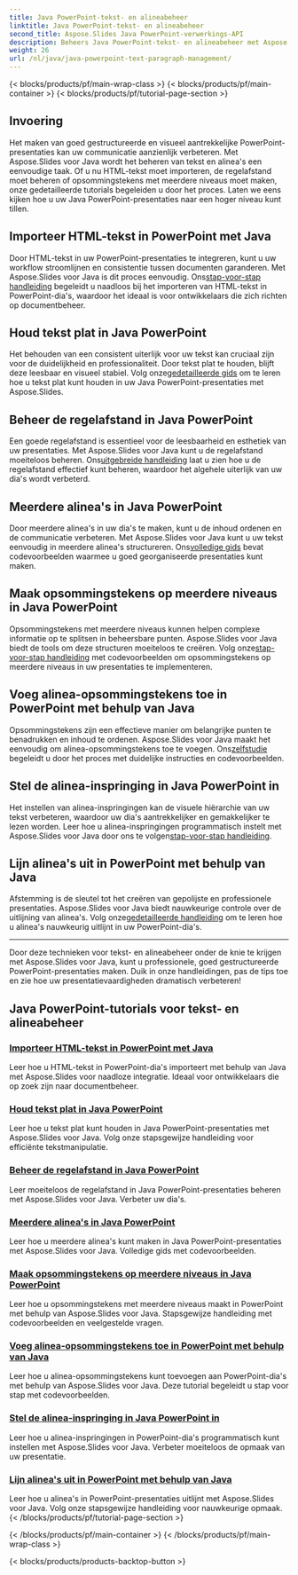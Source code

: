```yaml
---
title: Java PowerPoint-tekst- en alineabeheer
linktitle: Java PowerPoint-tekst- en alineabeheer
second_title: Aspose.Slides Java PowerPoint-verwerkings-API
description: Beheers Java PowerPoint-tekst- en alineabeheer met Aspose.Slides. Leer HTML-tekst importeren, regelafstand beheren, opsommingstekens maken en alinea's uitlijnen.
weight: 26
url: /nl/java/java-powerpoint-text-paragraph-management/
---
```


{< blocks/products/pf/main-wrap-class >}
{< blocks/products/pf/main-container >}
{< blocks/products/pf/tutorial-page-section >}

## Invoering

Het maken van goed gestructureerde en visueel aantrekkelijke PowerPoint-presentaties kan uw communicatie aanzienlijk verbeteren. Met Aspose.Slides voor Java wordt het beheren van tekst en alinea's een eenvoudige taak. Of u nu HTML-tekst moet importeren, de regelafstand moet beheren of opsommingstekens met meerdere niveaus moet maken, onze gedetailleerde tutorials begeleiden u door het proces. Laten we eens kijken hoe u uw Java PowerPoint-presentaties naar een hoger niveau kunt tillen.

## Importeer HTML-tekst in PowerPoint met Java
 Door HTML-tekst in uw PowerPoint-presentaties te integreren, kunt u uw workflow stroomlijnen en consistentie tussen documenten garanderen. Met Aspose.Slides voor Java is dit proces eenvoudig. Ons[stap-voor-stap handleiding](./import-html-text-powerpoint-java/) begeleidt u naadloos bij het importeren van HTML-tekst in PowerPoint-dia's, waardoor het ideaal is voor ontwikkelaars die zich richten op documentbeheer.

## Houd tekst plat in Java PowerPoint
Het behouden van een consistent uiterlijk voor uw tekst kan cruciaal zijn voor de duidelijkheid en professionaliteit. Door tekst plat te houden, blijft deze leesbaar en visueel stabiel. Volg onze[gedetailleerde gids](./keep-text-flat-java-powerpoint/) om te leren hoe u tekst plat kunt houden in uw Java PowerPoint-presentaties met Aspose.Slides.

## Beheer de regelafstand in Java PowerPoint
 Een goede regelafstand is essentieel voor de leesbaarheid en esthetiek van uw presentaties. Met Aspose.Slides voor Java kunt u de regelafstand moeiteloos beheren. Ons[uitgebreide handleiding](./manage-line-spacing-java-powerpoint/) laat u zien hoe u de regelafstand effectief kunt beheren, waardoor het algehele uiterlijk van uw dia's wordt verbeterd.

## Meerdere alinea's in Java PowerPoint
 Door meerdere alinea's in uw dia's te maken, kunt u de inhoud ordenen en de communicatie verbeteren. Met Aspose.Slides voor Java kunt u uw tekst eenvoudig in meerdere alinea's structureren. Ons[volledige gids](./multiple-paragraphs-java-powerpoint/) bevat codevoorbeelden waarmee u goed georganiseerde presentaties kunt maken.

## Maak opsommingstekens op meerdere niveaus in Java PowerPoint
Opsommingstekens met meerdere niveaus kunnen helpen complexe informatie op te splitsen in beheersbare punten. Aspose.Slides voor Java biedt de tools om deze structuren moeiteloos te creëren. Volg onze[stap-voor-stap handleiding](./create-multilevel-bullets-java-powerpoint/) met codevoorbeelden om opsommingstekens op meerdere niveaus in uw presentaties te implementeren.

## Voeg alinea-opsommingstekens toe in PowerPoint met behulp van Java
 Opsommingstekens zijn een effectieve manier om belangrijke punten te benadrukken en inhoud te ordenen. Aspose.Slides voor Java maakt het eenvoudig om alinea-opsommingstekens toe te voegen. Ons[zelfstudie](./add-paragraph-bullets-powerpoint-java/) begeleidt u door het proces met duidelijke instructies en codevoorbeelden.

## Stel de alinea-inspringing in Java PowerPoint in
 Het instellen van alinea-inspringingen kan de visuele hiërarchie van uw tekst verbeteren, waardoor uw dia's aantrekkelijker en gemakkelijker te lezen worden. Leer hoe u alinea-inspringingen programmatisch instelt met Aspose.Slides voor Java door ons te volgen[stap-voor-stap handleiding](./set-paragraph-indent-java-powerpoint/).

## Lijn alinea's uit in PowerPoint met behulp van Java
Afstemming is de sleutel tot het creëren van gepolijste en professionele presentaties. Aspose.Slides voor Java biedt nauwkeurige controle over de uitlijning van alinea's. Volg onze[gedetailleerde handleiding](./align-paragraphs-powerpoint-java/) om te leren hoe u alinea's nauwkeurig uitlijnt in uw PowerPoint-dia's.

---

Door deze technieken voor tekst- en alineabeheer onder de knie te krijgen met Aspose.Slides voor Java, kunt u professionele, goed gestructureerde PowerPoint-presentaties maken. Duik in onze handleidingen, pas de tips toe en zie hoe uw presentatievaardigheden dramatisch verbeteren!
## Java PowerPoint-tutorials voor tekst- en alineabeheer
### [Importeer HTML-tekst in PowerPoint met Java](./import-html-text-powerpoint-java/)
Leer hoe u HTML-tekst in PowerPoint-dia's importeert met behulp van Java met Aspose.Slides voor naadloze integratie. Ideaal voor ontwikkelaars die op zoek zijn naar documentbeheer.
### [Houd tekst plat in Java PowerPoint](./keep-text-flat-java-powerpoint/)
Leer hoe u tekst plat kunt houden in Java PowerPoint-presentaties met Aspose.Slides voor Java. Volg onze stapsgewijze handleiding voor efficiënte tekstmanipulatie.
### [Beheer de regelafstand in Java PowerPoint](./manage-line-spacing-java-powerpoint/)
Leer moeiteloos de regelafstand in Java PowerPoint-presentaties beheren met Aspose.Slides voor Java. Verbeter uw dia's.
### [Meerdere alinea's in Java PowerPoint](./multiple-paragraphs-java-powerpoint/)
Leer hoe u meerdere alinea's kunt maken in Java PowerPoint-presentaties met Aspose.Slides voor Java. Volledige gids met codevoorbeelden.
### [Maak opsommingstekens op meerdere niveaus in Java PowerPoint](./create-multilevel-bullets-java-powerpoint/)
Leer hoe u opsommingstekens met meerdere niveaus maakt in PowerPoint met behulp van Aspose.Slides voor Java. Stapsgewijze handleiding met codevoorbeelden en veelgestelde vragen.
### [Voeg alinea-opsommingstekens toe in PowerPoint met behulp van Java](./add-paragraph-bullets-powerpoint-java/)
Leer hoe u alinea-opsommingstekens kunt toevoegen aan PowerPoint-dia's met behulp van Aspose.Slides voor Java. Deze tutorial begeleidt u stap voor stap met codevoorbeelden.
### [Stel de alinea-inspringing in Java PowerPoint in](./set-paragraph-indent-java-powerpoint/)
Leer hoe u alinea-inspringingen in PowerPoint-dia's programmatisch kunt instellen met Aspose.Slides voor Java. Verbeter moeiteloos de opmaak van uw presentatie.
### [Lijn alinea's uit in PowerPoint met behulp van Java](./align-paragraphs-powerpoint-java/)
Leer hoe u alinea's in PowerPoint-presentaties uitlijnt met Aspose.Slides voor Java. Volg onze stapsgewijze handleiding voor nauwkeurige opmaak.
{< /blocks/products/pf/tutorial-page-section >}

{< /blocks/products/pf/main-container >}
{< /blocks/products/pf/main-wrap-class >}

{< blocks/products/products-backtop-button >}
